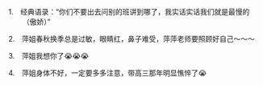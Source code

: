 <p class="MsoNormal" style="margin-left:21.0pt;text-indent:-21.0pt;mso-list:l66 level1 lfo67">
<?if !supportLists?><span lang="EN-US"><span style="mso-list:Ignore">1.<span style='font:7.0pt "Times New Roman"'>     
                    </span></span></span>
<?endif?>经典语录：<span lang="EN-US">“</span>你们不要出去问别的班讲到哪了，我<span class="GramE">实话实话</span>我们就是最慢的（傲娇）<span lang="EN-US">”</span>
</p><p class="MsoNormal" style="margin-left:21.0pt;text-indent:-21.0pt;mso-list:l66 level1 lfo67">
<?if !supportLists?><span lang="EN-US"><span style="mso-list:Ignore">2.<span style='font:7.0pt "Times New Roman"'>     
                    </span></span></span>
<?endif?>萍姐春秋换季总是过敏，眼睛红，鼻子难受，萍<span class="GramE">萍</span>老师要照顾好自己～～～
        </p><p class="MsoNormal" style="margin-left:21.0pt;text-indent:-21.0pt;mso-list:l66 level1 lfo67">
<?if !supportLists?><span lang="EN-US"><span style="mso-list:Ignore">3.<span style='font:7.0pt "Times New Roman"'>     
                    </span></span></span>
<?endif?>萍姐我想你了<span class="Emoji"><span lang="EN-US">😭😭😭</span></span>
</p><p class="MsoNormal" style="margin-left:21.0pt;text-indent:-21.0pt;mso-list:l66 level1 lfo67">
<?if !supportLists?><span lang="EN-US"><span style="mso-list:Ignore">4.<span style='font:7.0pt "Times New Roman"'>     
                    </span></span></span>
<?endif?>萍<span class="GramE">姐身体</span>不好，一定要多多注意，带高三那年明显憔悴了<span class="Emoji"><span lang="EN-US">😭</span></span>
</p>